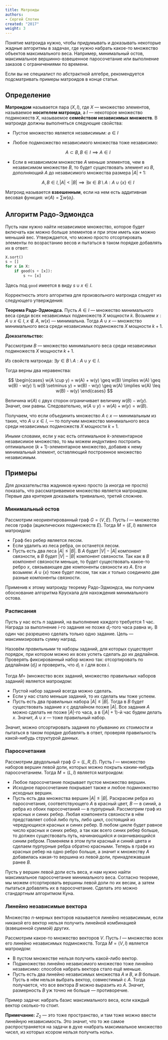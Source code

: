 ```yaml
---
title: Матроиды
authors:
- Сергей Слотин
created: "2017"
weight: 3
---
```


Понятие матроида нужно, чтобы придумывать и доказывать некоторые жадные алгоритмы в задачах, где нужно набрать какое-то множество объектов максимального веса. Например, минимальный остов, максимальное вершинно-взвешенное паросочетание или выполнение заказов с ограничениями по времени.

Если вы не специалист по абстрактной алгебре, рекомендуется подсматривать примеры матроидов в конце статьи.

## Определение

**Матроидом** называется пара $(X, I)$, где $X$ — множество элементов, называемое **носителем матроида**, а $I$ — некоторое множество подмножеств $X$, называемое **семейством независимых множеств**. В матроиде должны выполняться следующие свойства:

* Пустое множество является независимым: $\varnothing \in I$

* Любое подмножество независимого множества тоже независимо: 
  
  $$
  A \subset B, B \in I \implies A \in I
  $$

* Если в независимом множестве $A$ меньше элементов, чем в независимом множестве $B$, то будет существовать элемент из $B$, дополняющий $A$ до независимого множества размера $|A|+1$:
  
  $$
  A, B \in I, |A| < |B| \implies \exists x \in B \setminus A: A \cup \{x\} \in I
  $$

Матроид называется **взвешенным**, если на нем есть аддитивная весовая функция: $w(A) = \sum w(a_i)$.

## Алгоритм Радо-Эдмондса

Пусть нам нужно найти независимое множество, которое будет включать как можно больше элементов и при этом иметь как можно меньший вес. Утверждается, что можно просто отсортировать элементы по возрастанию весов и пытаться в таком порядке добавлять их в ответ:

```python
X.sort()
s = []
for x in X:
    if good(s + [x]):
        s += [x]
```

Здесь под `good` имеется в виду $s \cup x \in I$.

Корректность этого алгоритма для произвольного матроида следует из следующего утверждения:

**Теорема Радо-Эдмондса.** Пусть $A \in I$ — множество минимального веса среди всех независимых подмножеств $X$ мощности $k$. Возьмем $x: A \cup x \in I,\;x \notin A,\;w(x)$ — минимальна. Тогда $A \cup x$ — множество минимального веса среди независимых подмножеств $X$ мощности $k + 1$.

**Доказательство:**

Рассмотрим $B$ — множество минимального веса среди независимых подмножеств $X$ мощности $k + 1$.

Из свойств матроида: $\exists y \in B \setminus A : A \cup y \in I$.

Тогда верны два неравенства:

$$
\begin{cases}
w(A \cup y) = w(A) + w(y) \geq w(B) \implies w(A) \geq w(B) - w(y) \\
w(B \setminus y) = w(B) - w(y) \geq w(A) \implies w(A) \leq w(B) - w(y)
\end{cases}
$$

Величина $w(A)$ с двух сторон ограничивает величину $w(B) - w(y)$. Значит, они равны. Cледовательно,
$w(A \cup y) = w(A) + w(y) = w(B)$.

Получаем, что если объединить  множество $A$ с $x$ — минимальным из таких, что $A \cup x \in I$, — то получим множество минимального веса среди независимых подмножеств $X$ мощности $k + 1$.

Иными словами, если у нас есть оптимальное $k$-элементарное независимое множество, то мы можем индуктивно построить оптимальное $(k+1)$-элементарное множество, добавив к нему минимальный элемент, оставляющий построенное множество независимым.

## Примеры

Для доказательства жадников нужно просто (а иногда не просто) показать, что рассматриваемое множество является матроидом. Первые два критерия доказывать тривиально, третий сложнее.

### Минимальный остов

Рассмотрим неориентированный граф $G = (V, E)$. Пусть $I$ — множество лесов графа (ациклических подмножеств $E$). Тогда $M = (E, I)$ является матроидом:

* Граф без ребер является лесом.
* Если удалить из леса ребра, он останется лесом.
* Пусть есть два леса $|A| \leq |B|$. В $A$ будет $|V| - |A|$ компонент связности, в $B$ будет $|V|-|B|$ компонент связности. Так как в $B$ компонент связности меньше, то будет существовать какое-то ребро $x$, связывающее две компоненты связности из $A$. Его и возьмем: $A \cup \{x\}$ тоже будет лесом, так как $x$ только соединило две разные компоненты связности.

Применив к этому матроиду теорему Радо-Эдмондса, мы получаем обоснование алгоритма Крускала для нахождения минимального остова.

### Расписания

Пусть у нас есть $n$ заданий, на выполнение каждого требуется $1$ час. Награда за выполнение $i$-го задания не позже $d_i$-того часа равна $w_i$. В один час разрешено сделать только одно задание. Цель — максимизировать сумму наград.

Назовём *правильными* те наборы заданий, для которых существует порядок, при котором можно их всех успеть сделать до их дедлайнов. Проверять фиксированный набор можно так: отсортировать по дедлайнам ($d_i$) и проверить, что $d_i \geq i$ для всех $i$.

Тогда $M =$ (множество всех заданий, множество правильных наборов заданий) является матроидом: 

* Пустой набор заданий всегда можно сделать.
* Если у нас стало меньше заданий, то их сделать мы тоже успеем.
* Пусть есть два правильных набора $|A| \leq |B|$. Тогда в $B$ будет существовать задание $x$ с дедлайном позже $|A|$. Все задания $A$ можно сделать не позже $|A|$-го часа, а в $(|A|+1)$-й час будем делать $x$. Значит, $A \cup x$ — тоже правильный набор.

Значит, можно отсортировать задания по убыванию их стоимости и пытаться в таком порядке добавлять в ответ, проверяя правильность какой-нибудь структурой данных.

### Паросочетания

Рассмотрим двудольный граф $G = (L, R, E)$. Пусть $I$ — множество наборов вершин левой доли, которых можно покрыть каким-нибудь паросочетанием. Тогда $M = (L, I)$ является матроидом:

* Любое паросочетание покрывает пустое множество вершин.
* Исходное паросочетание покрывает также и любое подмножество исходных вершин.
* Пусть есть два множества вершин $|A| \leq |B|$. Раскрасим ребра из паросочетания, соответствующего $A$ в красный цвет, $B$ — в синий, а ребра из обоих паросочетаний — в пурпурный. Рассмотрим граф из красных и синих ребер. Любая компонента связности в нём представляет собой либо путь, либо цикл, состоящий из чередующихся красных и синих ребер. В любом цикле будет равное число красных и синих ребер, а так как всего синих ребер больше, то должен существовать путь, начинающийся и оканчивающийся синим ребром. Поменяем в этом пути красный и синий цвета и сделаем пурпурные ребра обратно красными. Теперь в графе из красных ребер на одно ребро больше, а значит к множеству $A$ добавилась какая-то вершина из левой доли, принадлежавшая ранее $B$.

Пусть у вершин левой доли есть веса, и нам нужно найти максимальное паросочетание минимального веса. Согласно теореме, мы можем отсортировать вершины левой доли по их весам, а затем пытаться добавлять их в паросочетание. Сделать это можно стандартным алгоритмом Куна.

### Линейно независимые вектора

Множество $n$-мерных векторов называется линейно независимым, если никакой его вектор нельзя получить линейной комбинацией (взвешенной суммой) других.

Рассмотрим какое-то множество векторов $V$. Пусть $I$ — множество всех его линейно независимых подмножеств. Тогда $M = (V, I)$ является матроидом:

* В пустом множестве нельзя получить какой-либо вектор.
* Подмножество линейно независимого множество тоже линейно независимо: способов набрать вектора стало ещё меньше.
* Пусть есть два линейно независимых множества $A$ и $B$, и $B$ больше. Пусть в нём нельзя выбрать вектор, совместимый с $A$. Тогда получается, что все вектора $B$ можно выразить из $A$. Значит, размерность $B$ уж точно не больше — противоречие.

Пример задачи: набрать базис максимального веса, если каждый вектор сколько-то стоит.

**Примечание:** $Z_2$ — это тоже пространство, и там тоже можно ввести линейную независимость. Это значит, что то же самое распространяется на задачи в духе «набрать максимальное множество чисел, из которых ксором нельзя получить ноль».
